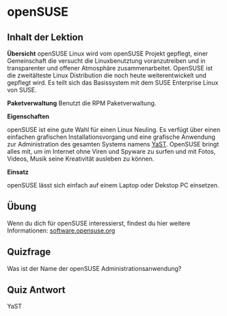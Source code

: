 # openSUSE

## Inhalt der Lektion

<b>Übersicht</b>
openSUSE Linux wird vom openSUSE Projekt gepflegt, einer Gemeinschaft die versucht die Linuxbenutztung voranzutreiben und in transparenter und offener Atmosphäre zusammenarbeitet. OpenSUSE ist die zweitälteste Linux Distribution die noch heute weiterentwickelt und gepflegt wird. Es teilt sich das Basissystem mit dem SUSE Enterprise Linux von SUSE.

<b>Paketverwaltung</b>
Benutzt die RPM Paketverwaltung.

<b>Eigenschaften</b>

openSUSE ist eine gute Wahl für einen Linux Neuling. Es verfügt über einen einfachen grafischen Installationsvorgang und eine grafische Anwendung zur Administration des gesamten Systems namens <a href="http://yast.github.io/">YaST</a>. OpenSUSE bringt alles mit, um im Internet ohne Viren und Spyware zu surfen und mit Fotos, Videos, Musik seine Kreativität ausleben zu können.

<b>Einsatz</b>

openSUSE lässt sich einfach auf einem Laptop oder Dekstop PC einsetzen.

## Übung

Wenn du dich für openSUSE interessierst, findest du hier weitere Informationen: <a href='https://software.opensuse.org/'>software.opensuse.org</a>

## Quizfrage

Was ist der Name der openSUSE Administrationsanwendung?

## Quiz Antwort

YaST
